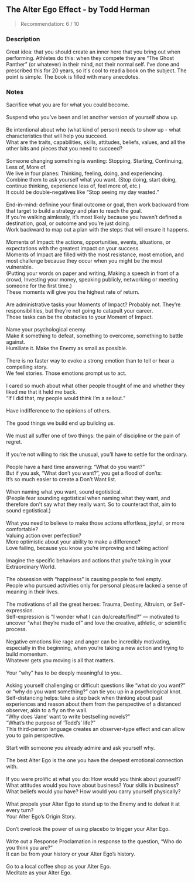 ## The Alter Ego Effect - by Todd Herman
> Recommendation: 6 / 10
    
### Description
Great idea: that you should create an inner hero that you bring out when performing. Athletes do this: when they compete they are “The Ghost Panther” (or whatever) in their mind, not their normal self. I've done and prescribed this for 20 years, so it's cool to read a book on the subject. The point is simple. The book is filled with many anecdotes.
    
### Notes
Sacrifice what you are for what you could become.<br>
<br>
Suspend who you’ve been and let another version of yourself show up.<br>
<br>
Be intentional about who (what kind of person) needs to show up - what characteristics that will help you succeed.<br>
What are the traits, capabilities, skills, attitudes, beliefs, values, and all the other bits and pieces that you need to succeed?<br>
<br>
Someone changing something is wanting: Stopping, Starting, Continuing, Less of, More of.<br>
We live in four planes: Thinking, feeling, doing, and experiencing.<br>
Combine them to ask yourself what you want. (Stop doing, start doing, continue thinking, experience less of, feel more of, etc.)<br>
It could be double-negatives like “Stop seeing my day wasted.”<br>
<br>
End-in-mind: definine your final outcome or goal, then work backward from that target to build a strategy and plan to reach the goal.<br>
If you’re walking aimlessly, it’s most likely because you haven’t defined a destination, goal, or outcome and you’re just doing.<br>
Work backward to map out a plan with the steps that will ensure it happens.<br>
<br>
Moments of Impact: the actions, opportunities, events, situations, or expectations with the greatest impact on your success.<br>
Moments of Impact are filled with the most resistance, most emotion, and most challenge because they occur when you might be the most vulnerable.<br>
(Putting your words on paper and writing, Making a speech in front of a crowd, Investing your money, speaking publicly, networking or meeting someone for the first time.)<br>
These moments will give you the highest rate of return.<br>
<br>
Are administrative tasks your Moments of Impact? Probably not. They’re responsibilities, but they’re not going to catapult your career.<br>
Those tasks can be the obstacles to your Moment of Impact.<br>
<br>
Name your psychological enemy.<br>
Make it something to defeat, something to overcome, something to battle against.<br>
Humiliate it. Make the Enemy as small as possible.<br>
<br>
There is no faster way to evoke a strong emotion than to tell or hear a compelling story.<br>
We feel stories. Those emotions prompt us to act.<br>
<br>
I cared so much about what other people thought of me and whether they liked me that it held me back.<br>
“If I did that, my people would think I’m a sellout.”<br>
<br>
Have indifference to the opinions of others.<br>
<br>
The good things we build end up building us.<br>
<br>
We must all suffer one of two things: the pain of discipline or the pain of regret.<br>
<br>
If you’re not willing to risk the unusual, you’ll have to settle for the ordinary.<br>
<br>
People have a hard time answering: “What do you want?”<br>
But if you ask, “What don’t you want?”, you get a flood of don’ts:<br>
It’s so much easier to create a Don’t Want list.<br>
<br>
When naming what you want, sound egotistical.<br>
(People fear sounding egotistical when naming what they want, and therefore don't say what they really want. So to counteract that, aim to sound egotistical.)<br>
<br>
What you need to believe to make those actions effortless, joyful, or more comfortable?<br>
Valuing action over perfection?<br>
More optimistic about your ability to make a difference?<br>
Love failing, because you know you’re improving and taking action!<br>
<br>
Imagine the specific behaviors and actions that you’re taking in your Extraordinary World.<br>
<br>
The obsession with “happiness” is causing people to feel empty.<br>
People who pursued activities only for personal pleasure lacked a sense of meaning in their lives.<br>
<br>
The motivations of all the great heroes: Trauma, Destiny, Altruism, or Self-expression.<br>
Self-expression is “I wonder what I can do/create/find?” — motivated to uncover “what they’re made of” and love the creative, athletic, or scientific process.<br>
<br>
Negative emotions like rage and anger can be incredibly motivating, especially in the beginning, when you’re taking a new action and trying to build momentum.<br>
Whatever gets you moving is all that matters.<br>
<br>
Your “why” has to be deeply meaningful to you..<br>
<br>
Asking yourself challenging or difficult questions like “what do you want?” or “why do you want something?” can tie you up in a psychological knot.<br>
Self-distancing helps: take a step back when thinking about past experiences and reason about them from the perspective of a distanced observer, akin to a fly on the wall.<br>
“Why does ‘Jane’ want to write bestselling novels?”<br>
“What’s the purpose of ‘Todd’s’ life?”<br>
This third-person language creates an observer-type effect and can allow you to gain perspective.<br>
<br>
Start with someone you already admire and ask yourself why.<br>
<br>
The best Alter Ego is the one you have the deepest emotional connection with.<br>
<br>
If you were prolific at what you do: How would you think about yourself? What attitudes would you have about business? Your skills in business? What beliefs would you have? How would you carry yourself physically?<br>
<br>
What propels your Alter Ego to stand up to the Enemy and to defeat it at every turn?<br>
Your Alter Ego’s Origin Story.<br>
<br>
Don’t overlook the power of using placebo to trigger your Alter Ego.<br>
<br>
Write out a Response Proclamation in response to the question, “Who do you think you are?”<br>
It can be from your history or your Alter Ego’s history.<br>
<br>
Go to a local coffee shop as your Alter Ego.<br>
Meditate as your Alter Ego.
